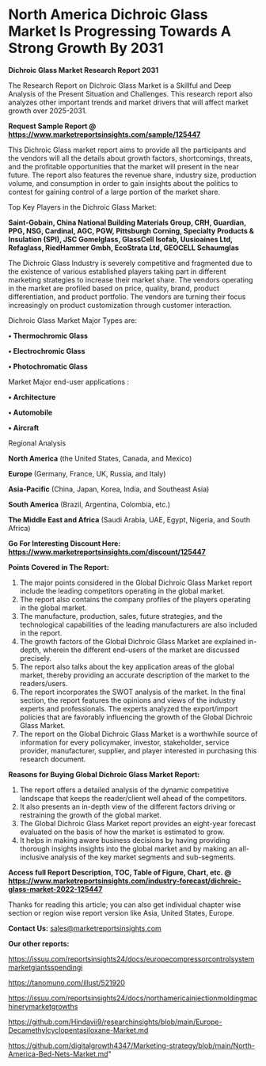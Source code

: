 # North America Dichroic Glass Market Is Progressing Towards A Strong Growth By 2031

<strong>Dichroic Glass Market Research Report 2031</strong>

The Research Report on Dichroic Glass Market is a Skillful and Deep Analysis of the Present Situation and Challenges. This research report also analyzes other important trends and market drivers that will affect market growth over 2025-2031.

<strong>Request Sample Report @ <a href=https://www.marketreportsinsights.com/sample/125447>https://www.marketreportsinsights.com/sample/125447</a></strong>

This Dichroic Glass market report aims to provide all the participants and the vendors will all the details about growth factors, shortcomings, threats, and the profitable opportunities that the market will present in the near future. The report also features the revenue share, industry size, production volume, and consumption in order to gain insights about the politics to contest for gaining control of a large portion of the market share.

Top Key Players in the Dichroic Glass Market:

<strong>Saint-Gobain, China National Building Materials Group, CRH, Guardian, PPG, NSG, Cardinal, AGC, PGW, Pittsburgh Corning, Specialty Products & Insulation (SPI), JSC Gomelglass, GlassCell Isofab, Uusioaines Ltd, Refaglass, RiedHammer Gmbh, EcoStrata Ltd, GEOCELL Schaumglas</strong>

The Dichroic Glass Industry is severely competitive and fragmented due to the existence of various established players taking part in different marketing strategies to increase their market share. The vendors operating in the market are profiled based on price, quality, brand, product differentiation, and product portfolio. The vendors are turning their focus increasingly on product customization through customer interaction.

Dichroic Glass Market Major Types are:

<strong>• Thermochromic Glass

• Electrochromic Glass

• Photochromatic Glass</strong>

Market Major end-user applications :

<strong>• Architecture

• Automobile

• Aircraft</strong>

Regional Analysis

</u><strong><b>North America</b></strong> (the United States, Canada, and Mexico)

<strong><b>Europe </b></strong>(Germany, France, UK, Russia, and Italy)

<strong><b>Asia-Pacific</b></strong> (China, Japan, Korea, India, and Southeast Asia)

<strong><b>South America</b></strong> (Brazil, Argentina, Colombia, etc.)

<strong><b>The Middle East and Africa</b></strong> (Saudi Arabia, UAE, Egypt, Nigeria, and South Africa)

<strong>Go For Interesting Discount Here: <a href=https://www.marketreportsinsights.com/discount/125447>https://www.marketreportsinsights.com/discount/125447</a></strong>

<strong>Points Covered in The Report:</strong>
<ol>
  <li>The major points considered in the Global Dichroic Glass Market report include the leading competitors operating in the global market.</li>
  <li>The report also contains the company profiles of the players operating in the global market.</li>
  <li>The manufacture, production, sales, future strategies, and the technological capabilities of the leading manufacturers are also included in the report.</li>
  <li>The growth factors of the Global Dichroic Glass Market are explained in-depth, wherein the different end-users of the market are discussed precisely.</li>
  <li>The report also talks about the key application areas of the global market, thereby providing an accurate description of the market to the readers/users.</li>
  <li>The report incorporates the SWOT analysis of the market. In the final section, the report features the opinions and views of the industry experts and professionals. The experts analyzed the export/import policies that are favorably influencing the growth of the Global Dichroic Glass Market.</li>
  <li>The report on the Global Dichroic Glass Market is a worthwhile source of information for every policymaker, investor, stakeholder, service provider, manufacturer, supplier, and player interested in purchasing this research document.</li>
</ol>
<strong>Reasons for Buying Global Dichroic Glass Market Report:</strong>

<ol>
  <li>The report offers a detailed analysis of the dynamic competitive landscape that keeps the reader/client well ahead of the competitors.</li>
  <li>It also presents an in-depth view of the different factors driving or restraining the growth of the global market.</li>
  <li>The Global Dichroic Glass Market report provides an eight-year forecast evaluated on the basis of how the market is estimated to grow.</li>
  <li>It helps in making aware business decisions by having providing thorough insights insights into the global market and by making an all-inclusive analysis of the key market segments and sub-segments.</li>
</ol>
<strong>Access full Report Description, TOC, Table of Figure, Chart, etc. @ <a href=https://www.marketreportsinsights.com/industry-forecast/dichroic-glass-market-2022-125447>https://www.marketreportsinsights.com/industry-forecast/dichroic-glass-market-2022-125447</a></strong>


Thanks for reading this article; you can also get individual chapter wise section or region wise report version like Asia, United States, Europe.

<strong>Contact Us:</strong>
sales@marketreportsinsights.com

<strong>Our other reports:</strong>

<a href=https://issuu.com/reportsinsights24/docs/europecompressorcontrolsystemmarketgiantsspendingi>https://issuu.com/reportsinsights24/docs/europecompressorcontrolsystemmarketgiantsspendingi</a>

<a href=https://tanomuno.com/illust/521920>https://tanomuno.com/illust/521920</a>

<a href=https://issuu.com/reportsinsights24/docs/northamericainjectionmoldingmachinerymarketgrowths>https://issuu.com/reportsinsights24/docs/northamericainjectionmoldingmachinerymarketgrowths</a>

<a href=https://github.com/Hindavii9/researchinsights/blob/main/Europe-Decamethylcyclopentasiloxane-Market.md>https://github.com/Hindavii9/researchinsights/blob/main/Europe-Decamethylcyclopentasiloxane-Market.md</a>

<a href=https://github.com/digitalgrowth4347/Marketing-strategy/blob/main/North-America-Bed-Nets-Market.md>https://github.com/digitalgrowth4347/Marketing-strategy/blob/main/North-America-Bed-Nets-Market.md</a>"
